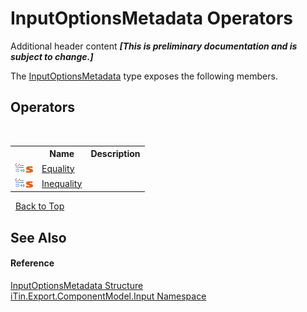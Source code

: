 # InputOptionsMetadata Operators
Additional header content _**\[This is preliminary documentation and is subject to change.\]**_

The <a href="3f556533-f2b1-e5e6-2133-0399207aad93">InputOptionsMetadata</a> type exposes the following members.


## Operators
&nbsp;<table><tr><th></th><th>Name</th><th>Description</th></tr><tr><td>![Public operator](media/puboperator.gif "Public operator")![Static member](media/static.gif "Static member")</td><td><a href="28685677-5306-9cba-0878-b1eaa4bfea31">Equality</a></td><td /></tr><tr><td>![Public operator](media/puboperator.gif "Public operator")![Static member](media/static.gif "Static member")</td><td><a href="872a362e-64f7-9bb6-8745-318ade58b7df">Inequality</a></td><td /></tr></table>&nbsp;
<a href="#inputoptionsmetadata-operators">Back to Top</a>

## See Also


#### Reference
<a href="3f556533-f2b1-e5e6-2133-0399207aad93">InputOptionsMetadata Structure</a><br /><a href="ecb5b195-9cf6-cd2f-1a84-5e83a0fe636f">iTin.Export.ComponentModel.Input Namespace</a><br />